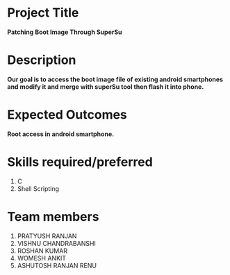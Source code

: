 # Project Title #
**Patching Boot Image Through SuperSu**
# Description #
**Our goal is to access the boot image file of existing android smartphones and modify it and merge with superSu tool then flash it into phone.** 
# Expected Outcomes #
**Root access in android smartphone.**
# Skills required/preferred #
1. C 
2. Shell Scripting 
# Team members #
1. PRATYUSH RANJAN	
2. VISHNU CHANDRABANSHI
3. ROSHAN KUMAR
4. WOMESH ANKIT
5. ASHUTOSH RANJAN RENU
